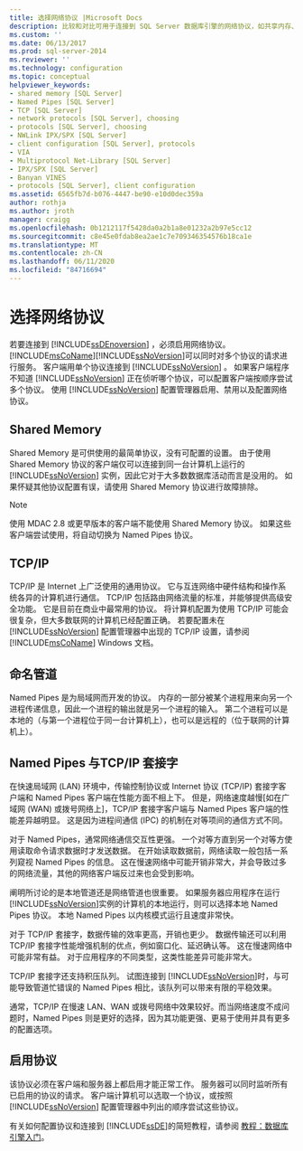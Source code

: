 ```yaml
---
title: 选择网络协议 |Microsoft Docs
description: 比较和对比可用于连接到 SQL Server 数据库引擎的网络协议，如共享内存、TCP/IP 和命名管道。
ms.custom: ''
ms.date: 06/13/2017
ms.prod: sql-server-2014
ms.reviewer: ''
ms.technology: configuration
ms.topic: conceptual
helpviewer_keywords:
- shared memory [SQL Server]
- Named Pipes [SQL Server]
- TCP [SQL Server]
- network protocols [SQL Server], choosing
- protocols [SQL Server], choosing
- NWLink IPX/SPX [SQL Server]
- client configuration [SQL Server], protocols
- VIA
- Multiprotocol Net-Library [SQL Server]
- IPX/SPX [SQL Server]
- Banyan VINES
- protocols [SQL Server], client configuration
ms.assetid: 6565fb7d-b076-4447-be90-e10d0dec359a
author: rothja
ms.author: jroth
manager: craigg
ms.openlocfilehash: 0b1212117f5428da0a2b1a8e01232a2b97e5cc12
ms.sourcegitcommit: c8e45e0fdab8ea2ae1c7e709346354576b18ca1e
ms.translationtype: MT
ms.contentlocale: zh-CN
ms.lasthandoff: 06/11/2020
ms.locfileid: "84716694"
---
```

# <a name="choosing-a-network-protocol"></a>选择网络协议
  若要连接到 [!INCLUDE[ssDEnoversion](../../includes/ssdenoversion-md.md)] ，必须启用网络协议。 [!INCLUDE[msCoName](../../includes/msconame-md.md)][!INCLUDE[ssNoVersion](../../includes/ssnoversion-md.md)]可以同时对多个协议的请求进行服务。 客户端用单个协议连接到 [!INCLUDE[ssNoVersion](../../includes/ssnoversion-md.md)] 。 如果客户端程序不知道 [!INCLUDE[ssNoVersion](../../includes/ssnoversion-md.md)] 正在侦听哪个协议，可以配置客户端按顺序尝试多个协议。 使用 [!INCLUDE[ssNoVersion](../../includes/ssnoversion-md.md)] 配置管理器启用、禁用以及配置网络协议。  
  
## <a name="shared-memory"></a>Shared Memory  
 Shared Memory 是可供使用的最简单协议，没有可配置的设置。 由于使用 Shared Memory 协议的客户端仅可以连接到同一台计算机上运行的 [!INCLUDE[ssNoVersion](../../includes/ssnoversion-md.md)] 实例，因此它对于大多数数据库活动而言是没用的。 如果怀疑其他协议配置有误，请使用 Shared Memory 协议进行故障排除。  
  
> [!NOTE]  
>  使用 MDAC 2.8 或更早版本的客户端不能使用 Shared Memory 协议。 如果这些客户端尝试使用，将自动切换为 Named Pipes 协议。  
  
## <a name="tcpip"></a>TCP/IP  
 TCP/IP 是 Internet 上广泛使用的通用协议。 它与互连网络中硬件结构和操作系统各异的计算机进行通信。 TCP/IP 包括路由网络流量的标准，并能够提供高级安全功能。 它是目前在商业中最常用的协议。 将计算机配置为使用 TCP/IP 可能会很复杂，但大多数联网的计算机已经配置正确。 若要配置未在 [!INCLUDE[ssNoVersion](../../includes/ssnoversion-md.md)] 配置管理器中出现的 TCP/IP 设置，请参阅 [!INCLUDE[msCoName](../../includes/msconame-md.md)] Windows 文档。  
  
## <a name="named-pipes"></a>命名管道  
 Named Pipes 是为局域网而开发的协议。 内存的一部分被某个进程用来向另一个进程传递信息，因此一个进程的输出就是另一个进程的输入。 第二个进程可以是本地的（与第一个进程位于同一台计算机上），也可以是远程的（位于联网的计算机上）。  
  
## <a name="named-pipes-vs-tcpip-sockets"></a>Named Pipes 与TCP/IP 套接字  
 在快速局域网 (LAN) 环境中，传输控制协议或 Internet 协议 (TCP/IP) 套接字客户端和 Named Pipes 客户端在性能方面不相上下。 但是，网络速度越慢[如在广域网 (WAN) 或拨号网络上]，TCP/IP 套接字客户端与 Named Pipes 客户端的性能差异越明显。 这是因为进程间通信 (IPC) 的机制在对等项间的通信方式不同。  
  
 对于 Named Pipes，通常网络通信交互性更强。 一个对等方直到另一个对等方使用读取命令请求数据时才发送数据。 在开始读取数据前，网络读取一般包括一系列窥视 Named Pipes 的信息。 这在慢速网络中可能开销非常大，并会导致过多的网络流量，其他的网络客户端反过来也会受到影响。  
  
 阐明所讨论的是本地管道还是网络管道也很重要。 如果服务器应用程序在运行 [!INCLUDE[ssNoVersion](../../includes/ssnoversion-md.md)]实例的计算机的本地运行，则可以选择本地 Named Pipes 协议。 本地 Named Pipes 以内核模式运行且速度非常快。  
  
 对于 TCP/IP 套接字，数据传输的效率更高，开销也更少。 数据传输还可以利用 TCP/IP 套接字性能增强机制的优点，例如窗口化、延迟确认等。 这在慢速网络中可能非常有益。 对于应用程序的不同类型，这类性能差异可能非常大。  
  
 TCP/IP 套接字还支持积压队列。 试图连接到 [!INCLUDE[ssNoVersion](../../includes/ssnoversion-md.md)]时，与可能导致管道忙错误的 Named Pipes 相比，该队列可以带来有限的平稳效果。  
  
 通常，TCP/IP 在慢速 LAN、WAN 或拨号网络中效果较好。而当网络速度不成问题时，Named Pipes 则是更好的选择，因为其功能更强、更易于使用并具有更多的配置选项。  
  
## <a name="enabling-the-protocol"></a>启用协议  
 该协议必须在客户端和服务器上都启用才能正常工作。 服务器可以同时监听所有已启用的协议的请求。 客户端计算机可以选取一个协议，或按照 [!INCLUDE[ssNoVersion](../../includes/ssnoversion-md.md)] 配置管理器中列出的顺序尝试这些协议。  
  
 有关如何配置协议和连接到 [!INCLUDE[ssDE](../../includes/ssde-md.md)]的简短教程，请参阅 [教程：数据库引擎入门](../../relational-databases/tutorial-getting-started-with-the-database-engine.md)。  
  
  
